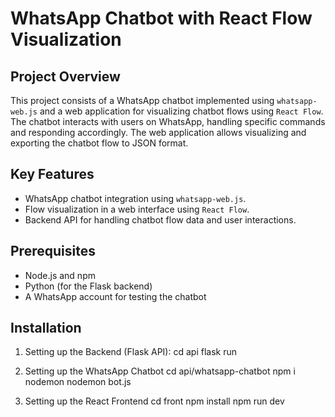 # WhatsApp Chatbot with React Flow Visualization

## Project Overview
This project consists of a WhatsApp chatbot implemented using `whatsapp-web.js` and a web application for visualizing chatbot flows using `React Flow`. The chatbot interacts with users on WhatsApp, handling specific commands and responding accordingly. The web application allows visualizing and exporting the chatbot flow to JSON format.

## Key Features
- WhatsApp chatbot integration using `whatsapp-web.js`.
- Flow visualization in a web interface using `React Flow`.
- Backend API for handling chatbot flow data and user interactions.

## Prerequisites
- Node.js and npm
- Python (for the Flask backend)
- A WhatsApp account for testing the chatbot

## Installation

1. Setting up the Backend (Flask API):
   cd api
   flask run
   
2. Setting up the WhatsApp Chatbot
   cd api/whatsapp-chatbot
   npm i nodemon
   nodemon bot.js
   
3. Setting up the React Frontend
   cd front
   npm install
   npm run dev
